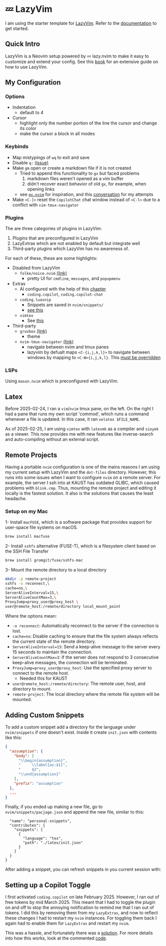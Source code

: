 # 💤 LazyVim

I am using the starter template for [LazyVim](https://github.com/LazyVim/LazyVim).
Refer to the [documentation](https://lazyvim.github.io/installation) to get started.

## Quick Intro

LazyVim is a Neovim setup powered by 💤 lazy.nvim to make it easy to customize
and extend your config. See this
[book](https://lazyvim-ambitious-devs.phillips.codes/) for an extensive guide
on how to use LazyVim.

## My Configuration

### Options

- Indentation
  - default to 4
- Cursor
  - highlight only the number portion of the line the cursor and change its color
  - make the cursor a block in all modes

### Keybinds

- Map mistypings of `wq` to exit and save
- Disable `q:` [(issue)](https://github.com/Saghen/blink.cmp/issues/893)
- Make `gm` open or create a markdown file if it is not created
  - Tried to append this functionality to `gx` but faced problems
    1. markdown files weren't opened as a vim buffer
    2. didn't recover exact behavior of old `gx`, for example, when opening
       links
  - see [`gx.nvim`](https://github.com/chrishrb/gx.nvim/tree/main) for
    inspiration, and this
    [conversation](https://chatgpt.com/share/67d5b8a5-b41c-800d-ba77-980e83f9d695)
    for my attempts
- Make `<C-]>` reset the `CopilotChat` chat window instead of `<C-l>` due to a
conflict with `vim-tmux-navigator`

### Plugins

The are three categories of plugins in LazyVim:

1. Plugins that are preconfigured in LazyVim
2. LazyExtras which are not enabled by default but integrate well
3. Third-party plugins which LazyVim has no awareness of.

For each of these, these are some highlights:

- Disabled from LazyVim
  - `folke/noice.nvim` [(link)](https://github.com/folke/noice.nvim)
    - pretty UI for `cmdline`, `messages`, and `popupmenu`
- Extras
  - AI configured with the help of this [chapter](https://lazyvim-ambitious-devs.phillips.codes/course/chapter-16/)
    - `coding.copilot`, `coding.copilot-chat`
  - `coding.luasnip`
    - Snippets are saved in `nvim/snippets/`
    - [see this](#adding-custom-snippets)
  - `vimtex`
    - See [this](#latex)
- Third-party
  - `gruvbox` [(link)](https://github.com/ellisonleao/gruvbox.nvim)
    - theme
  - `nvim-tmux-navigator` [(link)](https://github.com/christoomey/vim-tmux-navigator)
    - navigate between nvim and tmux panes
    - lazyvim by defualt maps `<C-{i,j,k,l}>` to navigate between windows by
      mapping to `<C-W>{i,j,k,l}`. This [must be
      overridden](https://www.lazyvim.org/configuration/plugins#%EF%B8%8F-adding--disabling-plugin-keymaps)

### LSPs

Using `mason.nvim` which is preconfigured with LazyVim.

## Latex

Before 2025-02-24, I ran a `vim`/`nvim` tmux pane, on the left. On the right I
had a pane that runs my own script 'commod', which runs a command whenever a
file is updated. In this case, it ran `xelatex $FILE_NAME`.

As of 2025-02-25, I am using `vimtex` with `latexmk` as a compiler and
`sioyek` as a viewer. This now provides me with new features like inverse-search and
auto-compiling without an external script.

## Remote Projects

Having a portable `nvim` configuration is one of the mains reasons I am using
my current setup with LazyVim and the `dot-files` directory. However, this runs
into some issues when I want to configure `nvim` on a remote server. For
example, the server I ssh into at KAUST has outdated GLIBC, which caused
problems with `blink.cmp`. Thus, mounting the remote project and editing it
locally is the fastest solution. It also is the solutions that causes the least
headache.

### Setup on my Mac

1- Install `macFUSE`, which is a software package that provides support for
user-space file systems on macOS.

```bash
brew install macfuse
```

2- Install `sshfs` alternative (FUSE-T), which is a filesystem client based on
the SSH File Transfer

```bash
brew install gromgit/fuse/sshfs-mac
```

3- Mount the remote directory to a local directory

```bash
mkdir -p remote-project
sshfs -o reconnect,\
cache=no,\
ServerAliveInterval=15,\
ServerAliveCountMax=3,\
ProxyJump=proxy_user@proxy_host \
user@remote_host:/remote/directory local_mount_point
```

Where the options mean:

- `-o reconnect`: Automatically reconnect to the server if the connection is
  lost.
- `cache=no`: Disable caching to ensure that the file system always reflects
  the current state of the remote directory.
- `ServerAliveInterval=15`: Send a keep-alive message to the server every 15
  seconds to maintain the connection.
- `ServerAliveCountMax=3`: If the server does not respond to 3 consecutive
  keep-alive messages, the connection will be terminated.
- `ProxyJump=proxy_user@proxy_host`: Use the specified proxy server to connect
  to the remote host.
  - Needed this for KAUST
- `user@remote_host:/remote/directory`: The remote user, host, and directory to
  mount.
- `remote-project`: The local directory where the remote file system will be mounted.

## Adding Custom Snippets

To add a custom snippet add a directory for the language under `nvim/snippets`
if one doesn't exist. Inside it create `init.json` with contents like this:

```json
{
  "assumption": {
    "body": [
      "\\begin{assumption}",
      "     \\label{as:$1}",
      "     $2",
      "\\end{assumption}"
    ],
    "prefix": "assumption"
  },
  ...
}
```

Finally, if you ended up making a new file, go to `nvim/snippets/pacjage.json` and append the new file, similar to this:

```json{
  "name": "personal-snippets",
  "contributes": {
    "snippets": [
      {
        "language": "tex",
        "path": "./latex/init.json"
      }
    ]
  }
}
```

After adding a snippet, you can refresh snippets in you current session with:

<!--TODO-->

## Setting up a Copilot Toggle

I first activated `coding.copilot` on late February 2025. However, I ran out
of free tokens by mid March 2025. This meant that I had to toggle the plugin
on and off to stop the annoying notification to remind me that I ran out of
tokens. I did this by removing them from my `LazyExtras`, and now to reflect
these changes I had to restart my `nvim` instances. For toggling them back I
again had to enable them for `LazyExtras` and restart my `nvim`.

This was a hassle, and fortunately there was a
[solution](https://github.com/LazyVim/LazyVim/discussions/4232). For more
details into how this works, look at the commented
[code](./lua/plugins/snacks.lua).
